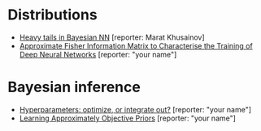 # Distributions
* [Heavy tails in Bayesian NN](http://bayesiandeeplearning.org/2018/papers/64.pdf) [reporter: Marat Khusainov]
* [Approximate Fisher Information Matrix to Characterise the Training of Deep Neural Networks](https://arxiv.org/pdf/1810.06767.pdf) [reporter: "your name"]

# Bayesian inference
* [Hyperparameters: optimize, or integrate out?](http://www.inference.org.uk/mackay/abstracts/alpha.html) [reporter: "your name"]
* [Learning Approximately Objective Priors](https://arxiv.org/pdf/1704.01168.pdf) [reporter: "your name"]

